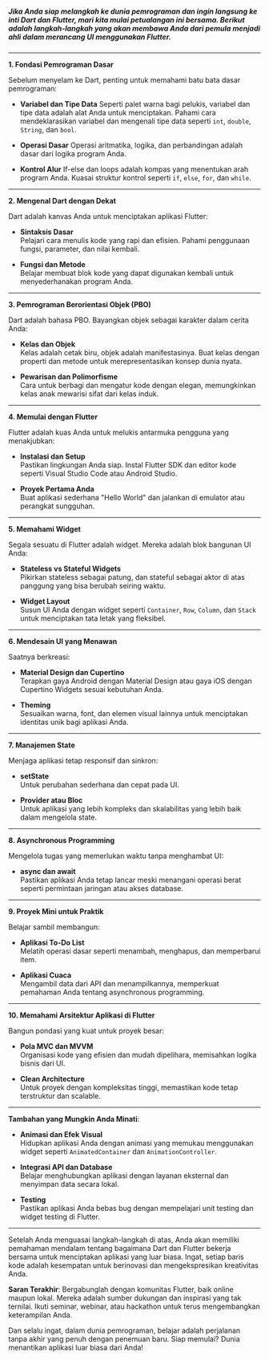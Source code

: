 ##### Jika Anda siap melangkah ke dunia pemrograman dan ingin langsung ke inti Dart dan Flutter, mari kita mulai petualangan ini bersama. Berikut adalah langkah-langkah yang akan membawa Anda dari pemula menjadi ahli dalam merancang UI menggunakan Flutter.

---

**1. Fondasi Pemrograman Dasar**

Sebelum menyelam ke Dart, penting untuk memahami batu bata dasar pemrograman:

- **Variabel dan Tipe Data**
  Seperti palet warna bagi pelukis, variabel dan tipe data adalah alat Anda untuk menciptakan. Pahami cara mendeklarasikan variabel dan mengenali tipe data seperti `int`, `double`, `String`, dan `bool`.

- **Operasi Dasar**
  Operasi aritmatika, logika, dan perbandingan adalah dasar dari logika program Anda.

- **Kontrol Alur**
  If-else dan loops adalah kompas yang menentukan arah program Anda. Kuasai struktur kontrol seperti `if`, `else`, `for`, dan `while`.

---

**2. Mengenal Dart dengan Dekat**

Dart adalah kanvas Anda untuk menciptakan aplikasi Flutter:

- **Sintaksis Dasar**  
  Pelajari cara menulis kode yang rapi dan efisien. Pahami penggunaan fungsi, parameter, dan nilai kembali.

- **Fungsi dan Metode**  
  Belajar membuat blok kode yang dapat digunakan kembali untuk menyederhanakan program Anda.

---

**3. Pemrograman Berorientasi Objek (PBO)**

Dart adalah bahasa PBO. Bayangkan objek sebagai karakter dalam cerita Anda:

- **Kelas dan Objek**  
  Kelas adalah cetak biru, objek adalah manifestasinya. Buat kelas dengan properti dan metode untuk merepresentasikan konsep dunia nyata.

- **Pewarisan dan Polimorfisme**  
  Cara untuk berbagi dan mengatur kode dengan elegan, memungkinkan kelas anak mewarisi sifat dari kelas induk.

---

**4. Memulai dengan Flutter**

Flutter adalah kuas Anda untuk melukis antarmuka pengguna yang menakjubkan:

- **Instalasi dan Setup**  
  Pastikan lingkungan Anda siap. Instal Flutter SDK dan editor kode seperti Visual Studio Code atau Android Studio.

- **Proyek Pertama Anda**  
  Buat aplikasi sederhana "Hello World" dan jalankan di emulator atau perangkat sungguhan.

---

**5. Memahami Widget**

Segala sesuatu di Flutter adalah widget. Mereka adalah blok bangunan UI Anda:

- **Stateless vs Stateful Widgets**  
  Pikirkan stateless sebagai patung, dan stateful sebagai aktor di atas panggung yang bisa berubah seiring waktu.

- **Widget Layout**  
  Susun UI Anda dengan widget seperti `Container`, `Row`, `Column`, dan `Stack` untuk menciptakan tata letak yang fleksibel.

---

**6. Mendesain UI yang Menawan**

Saatnya berkreasi:

- **Material Design dan Cupertino**  
  Terapkan gaya Android dengan Material Design atau gaya iOS dengan Cupertino Widgets sesuai kebutuhan Anda.

- **Theming**  
  Sesuaikan warna, font, dan elemen visual lainnya untuk menciptakan identitas unik bagi aplikasi Anda.

---

**7. Manajemen State**

Menjaga aplikasi tetap responsif dan sinkron:

- **setState**  
  Untuk perubahan sederhana dan cepat pada UI.

- **Provider atau Bloc**  
  Untuk aplikasi yang lebih kompleks dan skalabilitas yang lebih baik dalam mengelola state.

---

**8. Asynchronous Programming**

Mengelola tugas yang memerlukan waktu tanpa menghambat UI:

- **async dan await**  
  Pastikan aplikasi Anda tetap lancar meski menangani operasi berat seperti permintaan jaringan atau akses database.

---

**9. Proyek Mini untuk Praktik**

Belajar sambil membangun:

- **Aplikasi To-Do List**  
  Melatih operasi dasar seperti menambah, menghapus, dan memperbarui item.

- **Aplikasi Cuaca**  
  Mengambil data dari API dan menampilkannya, memperkuat pemahaman Anda tentang asynchronous programming.

---

**10. Memahami Arsitektur Aplikasi di Flutter**

Bangun pondasi yang kuat untuk proyek besar:

- **Pola MVC dan MVVM**  
  Organisasi kode yang efisien dan mudah dipelihara, memisahkan logika bisnis dari UI.

- **Clean Architecture**  
  Untuk proyek dengan kompleksitas tinggi, memastikan kode tetap terstruktur dan scalable.

---

**Tambahan yang Mungkin Anda Minati**:

- **Animasi dan Efek Visual**  
  Hidupkan aplikasi Anda dengan animasi yang memukau menggunakan widget seperti `AnimatedContainer` dan `AnimationController`.

- **Integrasi API dan Database**  
  Belajar menghubungkan aplikasi dengan layanan eksternal dan menyimpan data secara lokal.

- **Testing**  
  Pastikan aplikasi Anda bebas bug dengan mempelajari unit testing dan widget testing di Flutter.

---

Setelah Anda menguasai langkah-langkah di atas, Anda akan memiliki pemahaman mendalam tentang bagaimana Dart dan Flutter bekerja bersama untuk menciptakan aplikasi yang luar biasa. Ingat, setiap baris kode adalah kesempatan untuk berinovasi dan mengekspresikan kreativitas Anda.

**Saran Terakhir**: Bergabunglah dengan komunitas Flutter, baik online maupun lokal. Mereka adalah sumber dukungan dan inspirasi yang tak ternilai. Ikuti seminar, webinar, atau hackathon untuk terus mengembangkan keterampilan Anda.

Dan selalu ingat, dalam dunia pemrograman, belajar adalah perjalanan tanpa akhir yang penuh dengan penemuan baru. Siap memulai? Dunia menantikan aplikasi luar biasa dari Anda!
